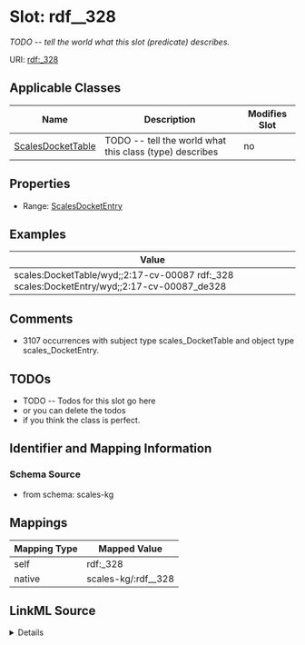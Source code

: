 

# Slot: rdf__328


_TODO -- tell the world what this slot (predicate) describes._





URI: [rdf:_328](http://www.w3.org/1999/02/22-rdf-syntax-ns#_328)



<!-- no inheritance hierarchy -->





## Applicable Classes

| Name | Description | Modifies Slot |
| --- | --- | --- |
| [ScalesDocketTable](../classes/ScalesDocketTable.md) | TODO -- tell the world what this class (type) describes |  no  |







## Properties

* Range: [ScalesDocketEntry](../classes/ScalesDocketEntry.md)






## Examples

| Value |
| --- |
| scales:DocketTable/wyd;;2:17-cv-00087 rdf:_328 scales:DocketEntry/wyd;;2:17-cv-00087_de328 |

## Comments

* 3107 occurrences with subject type scales_DocketTable and object type scales_DocketEntry.

## TODOs

* TODO -- Todos for this slot go here
* or you can delete the todos
* if you think the class is perfect.

## Identifier and Mapping Information







### Schema Source


* from schema: scales-kg




## Mappings

| Mapping Type | Mapped Value |
| ---  | ---  |
| self | rdf:_328 |
| native | scales-kg/:rdf__328 |




## LinkML Source

<details>
```yaml
name: rdf__328
description: TODO -- tell the world what this slot (predicate) describes.
todos:
- TODO -- Todos for this slot go here
- or you can delete the todos
- if you think the class is perfect.
comments:
- 3107 occurrences with subject type scales_DocketTable and object type scales_DocketEntry.
examples:
- value: scales:DocketTable/wyd;;2:17-cv-00087 rdf:_328 scales:DocketEntry/wyd;;2:17-cv-00087_de328
from_schema: scales-kg
rank: 1000
slot_uri: rdf:_328
alias: rdf__328
domain_of:
- scales_DocketTable
range: scales_DocketEntry

```
</details>